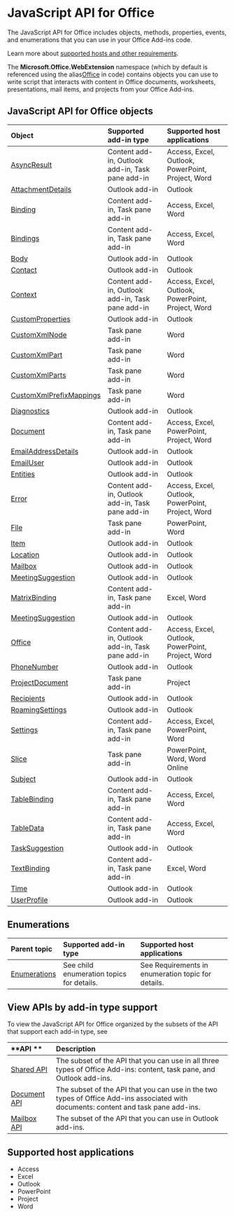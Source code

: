 
# JavaScript API for Office
The JavaScript API for Office includes objects, methods, properties, events, and enumerations that you can use in your Office Add-ins code.

Learn more about [supported hosts and other requirements](../docs/overview/requirements-for-running-office-add-ins.md).

The  **Microsoft.Office.WebExtension** namespace (which by default is referenced using the alias[Office](http://msdn.microsoft.com/library/c490b13d-ee52-4291-af5d-f4a5a11d3af0%28Office.15%29.aspx) in code) contains objects you can use to write script that interacts with content in Office documents, worksheets, presentations, mail items, and projects from your Office Add-ins.
## JavaScript API for Office objects


|**Object**|**Supported add-in type**|**Supported host applications**|
|:-----|:-----|:-----|
|[AsyncResult](http://msdn.microsoft.com/library/540c114f-0398-425c-baf3-7363f2f6bc47%28Office.15%29.aspx)|Content add-in, Outlook add-in, Task pane add-in|Access, Excel, Outlook, PowerPoint, Project, Word|
|[AttachmentDetails](http://dev.outlook.com/reference/add-ins/simple-types.html%28Office.15%29.md)|Outlook add-in|Outlook|
|[Binding](http://msdn.microsoft.com/library/42882642-d22b-47d2-a8d3-3aa8c6a4435e%28Office.15%29.aspx)|Content add-in, Task pane add-in|Access, Excel, Word|
|[Bindings](http://msdn.microsoft.com/library/09979e31-3bfb-45be-adda-0f7cc2db1fe1%28Office.15%29.aspx)|Content add-in, Task pane add-in|Access, Excel, Word|
|[Body](http://dev.outlook.com/reference/add-ins/Body.html%28Office.15%29.md)|Outlook add-in|Outlook|
|[Contact](http://dev.outlook.com/reference/add-ins/simple-types.html%28Office.15%29.md)|Outlook add-in|Outlook|
|[Context](http://msdn.microsoft.com/library/662883d5-b86f-4bdc-99f0-9ee9129ed16c%28Office.15%29.aspx)|Content add-in, Outlook add-in, Task pane add-in |Access, Excel, Outlook, PowerPoint, Project, Word|
|[CustomProperties](http://dev.outlook.com/reference/add-ins/CustomProperties.html%28Office.15%29.md)|Outlook add-in|Outlook|
|[CustomXmlNode](http://msdn.microsoft.com/library/dc1518de-47fa-4108-aab7-04a022724b04%28Office.15%29.aspx)|Task pane add-in|Word|
|[CustomXmlPart](http://msdn.microsoft.com/library/83f0e668-8236-4f2f-a20f-b173a9e3f65f%28Office.15%29.aspx)|Task pane add-in |Word|
|[CustomXmlParts](http://msdn.microsoft.com/library/ba40cd4c-29bb-4f31-875d-6f1382fd1ee8%28Office.15%29.aspx)|Task pane add-in |Word|
|[CustomXmlPrefixMappings](http://msdn.microsoft.com/library/18b9aa8c-83e7-4c2f-8530-6a0ac8ce5535%28Office.15%29.aspx)|Task pane add-in |Word|
|[Diagnostics](http://msdn.microsoft.com/library/8ad6a159-ed07-4b82-8897-a80fd208551b%28Office.15%29.aspx)|Outlook add-in|Outlook|
|[Document](http://msdn.microsoft.com/library/f8859516-cc1f-4b20-a8f3-cee37a983e70%28Office.15%29.aspx)|Content add-in, Task pane add-in|Access, Excel, PowerPoint, Project, Word|
|[EmailAddressDetails](http://dev.outlook.com/reference/add-ins/simple-types.html%28Office.15%29.md)|Outlook add-in|Outlook|
|[EmailUser](http://dev.outlook.com/reference/add-ins/simple-types.html%28Office.15%29.md)|Outlook add-in|Outlook|
|[Entities](http://dev.outlook.com/reference/add-ins/simple-types.html%28Office.15%29.md)|Outlook add-in|Outlook|
|[Error](http://msdn.microsoft.com/library/36d1d048-b888-4bb5-9321-d340bcbc86f4%28Office.15%29.aspx)|Content add-in, Outlook add-in, Task pane add-in|Access, Excel, Outlook, PowerPoint, Project, Word|
|[File](http://msdn.microsoft.com/library/04923ddf-8efa-459f-aed5-d8c06385ca50%28Office.15%29.aspx)|Task pane add-in|PowerPoint, Word|
|[Item](http://dev.outlook.com/reference/add-ins/Office.context.mailbox.item.html%28Office.15%29.md)|Outlook add-in|Outlook|
|[Location](http://dev.outlook.com/reference/add-ins/Location.html%28Office.15%29.md)|Outlook add-in|Outlook|
|[Mailbox](http://dev.outlook.com/reference/add-ins/Office.context.mailbox.html%28Office.15%29.md)|Outlook add-in|Outlook|
|[MeetingSuggestion](http://dev.outlook.com/reference/add-ins/simple-types.html%28Office.15%29.md)|Outlook add-in|Outlook|
|[MatrixBinding](http://msdn.microsoft.com/library/35e8568e-9129-4c00-b30f-d8c3b2555f1e%28Office.15%29.aspx)|Content add-in, Task pane add-in|Excel, Word|
|[MeetingSuggestion](http://dev.outlook.com/reference/add-ins/simple-types.html%28Office.15%29.md)|Outlook add-in|Outlook|
|[Office](http://msdn.microsoft.com/library/c490b13d-ee52-4291-af5d-f4a5a11d3af0%28Office.15%29.aspx)|Content add-in, Outlook add-in, Task pane add-in|Access, Excel, Outlook, PowerPoint, Project, Word|
|[PhoneNumber](http://dev.outlook.com/reference/add-ins/simple-types.html%28Office.15%29.md)|Outlook add-in|Outlook|
|[ProjectDocument](http://msdn.microsoft.com/library/1908af4f-93b9-4859-87e3-06942014fae1%28Office.15%29.aspx)|Task pane add-in |Project|
|[Recipients](http://dev.outlook.com/reference/add-ins/Recipients.html%28Office.15%29.md)|Outlook add-in|Outlook|
|[RoamingSettings](http://dev.outlook.com/reference/add-ins/RoamingSettings.html%28Office.15%29.md)|Outlook add-in|Outlook|
|[Settings](http://msdn.microsoft.com/library/ad733387-a58c-4514-8fc2-53e64fad468d%28Office.15%29.aspx)|Content add-in, Task pane add-in|Access, Excel, PowerPoint, Word|
|[Slice](http://msdn.microsoft.com/library/011b5647-639b-4b06-8625-ba9de01bed4b%28Office.15%29.aspx)|Task pane add-in|PowerPoint, Word, Word Online|
|[Subject](http://dev.outlook.com/reference/add-ins/Subject.html%28Office.15%29.md)|Outlook add-in|Outlook|
|[TableBinding](http://msdn.microsoft.com/library/1508795b-1c70-456c-b3bf-666d40cf8f50%28Office.15%29.aspx)|Content add-in, Task pane add-in|Access, Excel, Word|
|[TableData](http://msdn.microsoft.com/library/2183ea52-5a40-4048-b9a4-7cd66bb0ad5d%28Office.15%29.aspx)|Content add-in, Task pane add-in|Access, Excel, Word|
|[TaskSuggestion](http://dev.outlook.com/reference/add-ins/simple-types.html%28Office.15%29.md)|Outlook add-in|Outlook|
|[TextBinding](http://msdn.microsoft.com/library/6b71b21d-f64d-425c-99d9-c62b2a9969be%28Office.15%29.aspx)|Content add-in, Task pane add-in|Excel, Word|
|[Time](http://dev.outlook.com/reference/add-ins/Time.html%28Office.15%29.md)|Outlook add-in|Outlook|
|[UserProfile](http://dev.outlook.com/reference/add-ins/Office.context.mailbox.userProfile.html%28Office.15%29.md)|Outlook add-in|Outlook|

## Enumerations

|**Parent topic**|**Supported add-in type**|**Supported host applications**|
|:-----|:-----|:-----|
|[Enumerations](http://msdn.microsoft.com/library/eee5e332-6d83-4b58-974d-3abe002f4359%28Office.15%29.aspx)|See child enumeration topics for details.|See Requirements in enumeration topic for details.|

## View APIs by add-in type support

To view the JavaScript API for Office organized by the subsets of the API that support each add-in type, see

|**API **|**Description**|
|:-----|:-----|
|[Shared API](http://msdn.microsoft.com/library/4f21922c-bf0d-4617-9071-9c99413f4977%28Office.15%29.aspx)|The subset of the API that you can use in all three types of Office Add-ins: content, task pane, and Outlook add-ins.|
|[Document API](http://msdn.microsoft.com/library/1bad7bff-2161-46c6-b536-eb4a0608b7ac%28Office.15%29.aspx)|The subset of the API that you can use in the two types of Office Add-ins associated with documents: content and task pane add-ins.|
|[Mailbox API](http://dev.outlook.com/reference/add-ins/index.mdl.aspx)|The subset of the API that you can use in Outlook add-ins.|

## Supported host applications
* Access
* Excel
* Outlook
* PowerPoint
* Project
* Word
